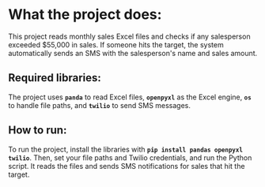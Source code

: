 # What the project does:

This project reads monthly sales Excel files and checks if any salesperson exceeded $55,000 in sales. If someone hits the target, the system automatically sends an SMS with the salesperson's name and sales amount.

## Required libraries:

The project uses **`panda`** to read Excel files, **`openpyxl`** as the Excel engine, **`os`** to handle file paths, and **`twilio`** to send SMS messages.

## How to run:

To run the project, install the libraries with **`pip install pandas openpyxl twilio`**. Then, set your file paths and Twilio credentials, and run the Python script. It reads the files and sends SMS notifications for sales that hit the target.

